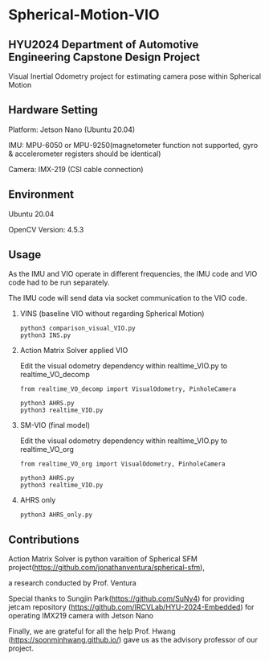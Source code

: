 # Spherical-Motion-VIO
HYU2024 Department of Automotive Engineering Capstone Design Project
---------------------------------------------------------------
Visual Inertial Odometry project for estimating camera pose within Spherical Motion

Hardware Setting
----------------------
Platform: Jetson Nano (Ubuntu 20.04) 

IMU: MPU-6050 or MPU-9250(magnetometer function not supported, gyro & accelerometer registers should be identical)

Camera: IMX-219 (CSI cable connection)

Environment
----------------------
Ubuntu 20.04

OpenCV Version: 4.5.3

Usage
----------------------
As the IMU and VIO operate in different frequencies, the IMU code and VIO code had to be run separately.

The IMU code will send data via socket communication to the VIO code.

1. VINS (baseline VIO without regarding Spherical Motion)

   ```
   python3 comparison_visual_VIO.py
   python3 INS.py
   ```
   
3. Action Matrix Solver applied VIO

   Edit the visual odometry dependency within realtime_VIO.py to realtime_VO_decomp

   ```
   from realtime_VO_decomp import VisualOdometry, PinholeCamera
   ```

   ```
   python3 AHRS.py
   python3 realtime_VIO.py
   ```
   
5. SM-VIO (final model)

   Edit the visual odometry dependency within realtime_VIO.py to realtime_VO_org
   
   ```
   from realtime_VO_org import VisualOdometry, PinholeCamera
   ```
   
   ```
   python3 AHRS.py
   python3 realtime_VIO.py
   ```
7. AHRS only
   
   ```
   python3 AHRS_only.py
   ```

Contributions
----------------------
Action Matrix Solver is python varaition of Spherical SFM project(<https://github.com/jonathanventura/spherical-sfm>),

a research conducted by Prof. Ventura



Special thanks to Sungjin Park(<https://github.com/SuNy4>) for providing jetcam repository (<https://github.com/IRCVLab/HYU-2024-Embedded>) for operating IMX219 camera with Jetson Nano

Finally, we are grateful for all the help Prof. Hwang (<https://soonminhwang.github.io/>) gave us as the advisory professor of our project.

